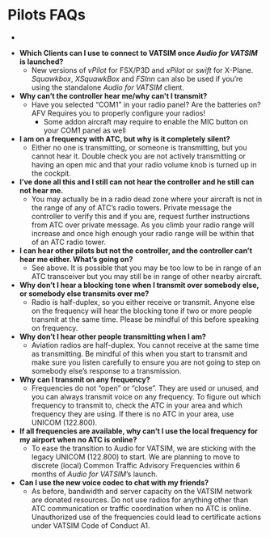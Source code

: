 # Pilots FAQs


- 

<a name="pilots"></a>
- <b>Which Clients can I use to connect to VATSIM once <i>Audio for VATSIM</i> is launched?</b>
    - New versions of <i>vPilot</i> for FSX/P3D and <i>xPilot</i> or <i>swift</i> for X-Plane. <i>Squawkbox</i>, <i>XSquawkBox</i> and <i>FSInn</i> can also be used if you’re using the standalone <i>Audio for VATSIM</i> client.
- <b>Why can’t the controller hear me/why can't I transmit?</b>
    - Have you selected “COM1” in your radio panel? Are the batteries on? AFV Requires you to properly configure your radios!
        - Some addon aircraft may require to enable the MIC button on your COM1 panel as well
- <b>I am on a frequency with ATC, but why is it completely silent?</b>
    - Either no one is transmitting, or someone is transmitting, but you cannot hear it. Double check you are not actively transmitting or having an open mic and that your radio volume knob is turned up in the cockpit.
- <b>I’ve done all this and I still can not hear the controller and he still can not hear me.</b>
    - You may actually be in a radio dead zone where your aircraft is not in the range of any of ATC’s radio towers. Private message the controller to verify this and if you are, request further instructions from ATC over private message. As you climb your radio range will increase and once high enough your radio range will be within that of an ATC radio tower.
- <b>I can hear other pilots but not the controller, and the controller can’t hear me either. What’s going on?</b>
    - See above. It is possible that you may be too low to be in range of an ATC transceiver but you may still be in range of other nearby aircraft.
- <b>Why don’t I hear a blocking tone when I transmit over somebody else, or somebody else transmits over me?</b>
    - Radio is half-duplex, so you either receive or transmit. Anyone else on the frequency will hear the blocking tone if two or more people transmit at the same time. Please be mindful of this before speaking on frequency.
- <b>Why don’t I hear other people transmitting when I am?</b>
    - Aviation radios are half-duplex. You cannot receive at the same time as transmitting. Be mindful of this when you start to transmit and make sure you listen carefully to ensure you are not going to step on somebody else’s response to a transmission.
- <b>Why can I transmit on any frequency?</b>
    - Frequencies do not “open” or “close”. They are used or unused, and you can always transmit voice on any frequency. To figure out which frequency to transmit to, check the ATC in your area and which frequency they are using. If there is no ATC in your area, use UNICOM (122.800).
- <b>If all frequencies are available, why can’t I use the local frequency for my airport when no ATC is online?</b>
    - To ease the transition to Audio for VATSIM, we are sticking with the legacy UNICOM (122.800) to start. We are planning to move to discrete (local) Common Traffic Advisory Frequencies within 6 months of <i>Audio for VATSIM</i>’s launch.
- <b>Can I use the new voice codec to chat with my friends?</b>
    - As before, bandwidth and server capacity on the VATSIM network are donated resources. Do not use radios for anything other than ATC communication or traffic coordination when no ATC is online. Unauthorized use of the frequencies could lead to certificate actions under VATSIM Code of Conduct A1. 